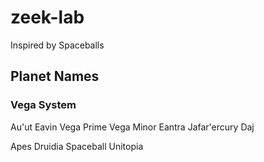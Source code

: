 # zeek-lab

Inspired by Spaceballs

## Planet Names

### Vega System
Au'ut
Eavin
Vega Prime
Vega Minor
Eantra
Jafar'ercury
Daj

Apes
Druidia
Spaceball
Unitopia